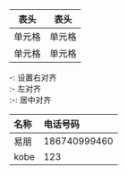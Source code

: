 |  表头   | 表头  |
|  ----  | ----  |
| 单元格  | 单元格 |
| 单元格  | 单元格 |



[//]:对齐方式
-: 设置右对齐  
:- 左对齐  
:-: 居中对齐


| 名称 | 电话号码 |
| :- | :- |
|易朋|186740999460|
|kobe|123|
